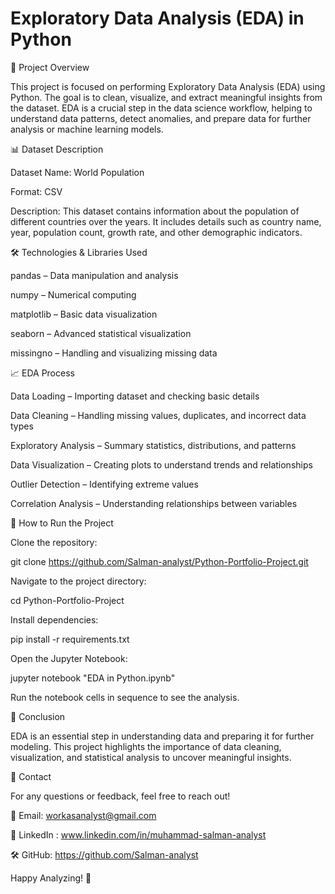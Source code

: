 # Exploratory Data Analysis (EDA) in Python

📌 Project Overview

This project is focused on performing Exploratory Data Analysis (EDA) using Python. The goal is to clean, visualize, and extract meaningful insights from the dataset. EDA is a crucial step in the data science workflow, helping to understand data patterns, detect anomalies, and prepare data for further analysis or machine learning models.

📊 Dataset Description

Dataset Name: World Population

Format: CSV

Description: This dataset contains information about the population of different countries over the years. It includes details such as country name, year, population count, growth rate, and other demographic indicators.

🛠 Technologies & Libraries Used

pandas – Data manipulation and analysis

numpy – Numerical computing

matplotlib – Basic data visualization

seaborn – Advanced statistical visualization

missingno – Handling and visualizing missing data

📈 EDA Process

Data Loading – Importing dataset and checking basic details

Data Cleaning – Handling missing values, duplicates, and incorrect data types

Exploratory Analysis – Summary statistics, distributions, and patterns

Data Visualization – Creating plots to understand trends and relationships

Outlier Detection – Identifying extreme values

Correlation Analysis – Understanding relationships between variables

🚀 How to Run the Project

Clone the repository:

git clone https://github.com/Salman-analyst/Python-Portfolio-Project.git

Navigate to the project directory:

cd Python-Portfolio-Project

Install dependencies:

pip install -r requirements.txt

Open the Jupyter Notebook:

jupyter notebook "EDA in Python.ipynb"

Run the notebook cells in sequence to see the analysis.

🏁 Conclusion

EDA is an essential step in understanding data and preparing it for further modeling. This project highlights the importance of data cleaning, visualization, and statistical analysis to uncover meaningful insights.

📧 Contact

For any questions or feedback, feel free to reach out!

📧 Email: workasanalyst@gmail.com

🔗 LinkedIn : www.linkedin.com/in/muhammad-salman-analyst

🛠️ GitHub: https://github.com/Salman-analyst

Happy Analyzing! 🚀


